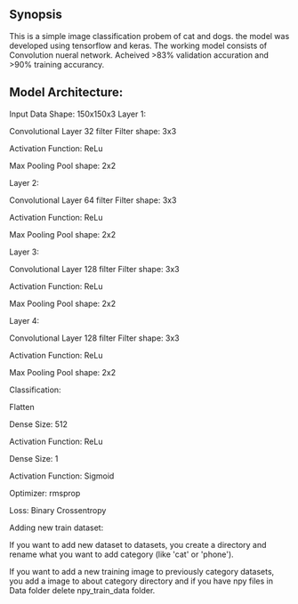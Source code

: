 ## Synopsis

This is a simple image classification probem of cat and dogs. the model was developed using tensorflow and keras. 
The working model consists of Convolution nueral network. Acheived >83% validation accuration and >90% training accurancy. 

## Model Architecture:

Input Data Shape: 150x150x3
Layer 1:

Convolutional Layer 32 filter Filter shape: 3x3

Activation Function: ReLu

Max Pooling Pool shape: 2x2

Layer 2:

Convolutional Layer 64 filter Filter shape: 3x3

Activation Function: ReLu

Max Pooling Pool shape: 2x2

Layer 3:

Convolutional Layer 128 filter Filter shape: 3x3

Activation Function: ReLu

Max Pooling Pool shape: 2x2

Layer 4:

Convolutional Layer 128 filter Filter shape: 3x3

Activation Function: ReLu

Max Pooling Pool shape: 2x2

Classification:

Flatten

Dense Size: 512

Activation Function: ReLu

Dense Size: 1

Activation Function: Sigmoid

Optimizer: rmsprop

Loss: Binary Crossentropy

Adding new train dataset:

If you want to add new dataset to datasets, you create a directory and rename what you want to add category (like 'cat' or 'phone').

If you want to add a new training image to previously category datasets, you add a image to about category directory and if you have npy files in Data folder delete npy_train_data folder.
